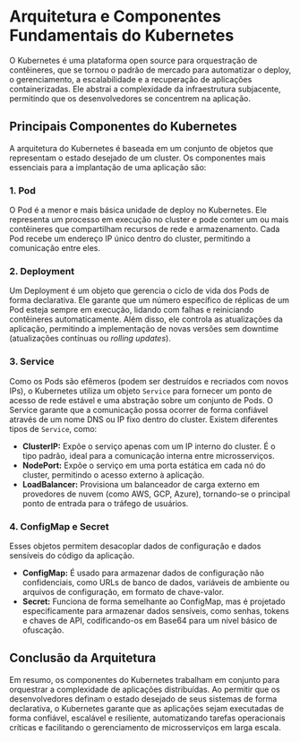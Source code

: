 # Arquitetura e Componentes Fundamentais do Kubernetes

O Kubernetes é uma plataforma open source para orquestração de contêineres, que se tornou o padrão de mercado para automatizar o deploy, o gerenciamento, a escalabilidade e a recuperação de aplicações containerizadas. Ele abstrai a complexidade da infraestrutura subjacente, permitindo que os desenvolvedores se concentrem na aplicação.

## Principais Componentes do Kubernetes

A arquitetura do Kubernetes é baseada em um conjunto de objetos que representam o estado desejado de um cluster. Os componentes mais essenciais para a implantação de uma aplicação são:

### 1. Pod
O Pod é a menor e mais básica unidade de deploy no Kubernetes. Ele representa um processo em execução no cluster e pode conter um ou mais contêineres que compartilham recursos de rede e armazenamento. Cada Pod recebe um endereço IP único dentro do cluster, permitindo a comunicação entre eles.

### 2. Deployment
Um Deployment é um objeto que gerencia o ciclo de vida dos Pods de forma declarativa. Ele garante que um número específico de réplicas de um Pod esteja sempre em execução, lidando com falhas e reiniciando contêineres automaticamente. Além disso, ele controla as atualizações da aplicação, permitindo a implementação de novas versões sem downtime (atualizações contínuas ou *rolling updates*).

### 3. Service
Como os Pods são efêmeros (podem ser destruídos e recriados com novos IPs), o Kubernetes utiliza um objeto `Service` para fornecer um ponto de acesso de rede estável e uma abstração sobre um conjunto de Pods. O Service garante que a comunicação possa ocorrer de forma confiável através de um nome DNS ou IP fixo dentro do cluster. Existem diferentes tipos de `Service`, como:
-   **ClusterIP:** Expõe o serviço apenas com um IP interno do cluster. É o tipo padrão, ideal para a comunicação interna entre microsserviços.
-   **NodePort:** Expõe o serviço em uma porta estática em cada nó do cluster, permitindo o acesso externo à aplicação.
-   **LoadBalancer:** Provisiona um balanceador de carga externo em provedores de nuvem (como AWS, GCP, Azure), tornando-se o principal ponto de entrada para o tráfego de usuários.

### 4. ConfigMap e Secret
Esses objetos permitem desacoplar dados de configuração e dados sensíveis do código da aplicação.
-   **ConfigMap:** É usado para armazenar dados de configuração não confidenciais, como URLs de banco de dados, variáveis de ambiente ou arquivos de configuração, em formato de chave-valor.
-   **Secret:** Funciona de forma semelhante ao ConfigMap, mas é projetado especificamente para armazenar dados sensíveis, como senhas, tokens e chaves de API, codificando-os em Base64 para um nível básico de ofuscação.

## Conclusão da Arquitetura

Em resumo, os componentes do Kubernetes trabalham em conjunto para orquestrar a complexidade de aplicações distribuídas. Ao permitir que os desenvolvedores definam o estado desejado de seus sistemas de forma declarativa, o Kubernetes garante que as aplicações sejam executadas de forma confiável, escalável e resiliente, automatizando tarefas operacionais críticas e facilitando o gerenciamento de microsserviços em larga escala.
